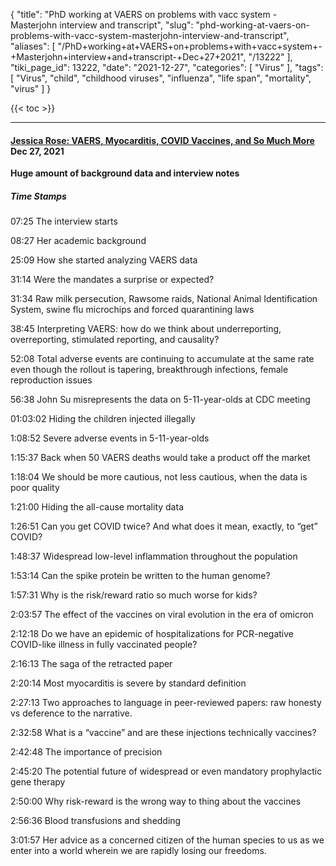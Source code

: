 {
    "title": "PhD working at VAERS on problems with vacc system - Masterjohn interview and transcript",
    "slug": "phd-working-at-vaers-on-problems-with-vacc-system-masterjohn-interview-and-transcript",
    "aliases": [
        "/PhD+working+at+VAERS+on+problems+with+vacc+system+-+Masterjohn+interview+and+transcript-+Dec+27+2021",
        "/13222"
    ],
    "tiki_page_id": 13222,
    "date": "2021-12-27",
    "categories": [
        "Virus"
    ],
    "tags": [
        "Virus",
        "child",
        "childhood viruses",
        "influenza",
        "life span",
        "mortality",
        "virus"
    ]
}


{{< toc >}}

---

#### [Jessica Rose: VAERS, Myocarditis, COVID Vaccines, and So Much More](https://chrismasterjohnphd.com/blog/2021/12/27/jessica-rose-adverse-events-reporting-and-much-more) Dec 27, 2021

 **Huge amount of background data and interview notes** 

##### Time Stamps

07:25 The interview starts

08:27 Her academic background

25:09 How she started analyzing VAERS data

31:14 Were the mandates a surprise or expected?

31:34 Raw milk persecution, Rawsome raids, National Animal Identification System, swine flu microchips and forced quarantining laws

38:45 Interpreting VAERS: how do we think about underreporting, overreporting, stimulated reporting, and causality?

52:08 Total adverse events are continuing to accumulate at the same rate even though the rollout is tapering, breakthrough infections, female reproduction issues

56:38 John Su misrepresents the data on 5-11-year-olds at CDC meeting

01:03:02 Hiding the children injected illegally

1:08:52 Severe adverse events in 5-11-year-olds

1:15:37 Back when 50 VAERS deaths would take a product off the market

1:18:04 We should be more cautious, not less cautious, when the data is poor quality

1:21:00 Hiding the all-cause mortality data

1:26:51 Can you get COVID twice? And what does it mean, exactly, to “get” COVID?

1:48:37 Widespread low-level inflammation throughout the population

1:53:14 Can the spike protein be written to the human genome?

1:57:31 Why is the risk/reward ratio so much worse for kids?

2:03:57 The effect of the vaccines on viral evolution in the era of omicron

2:12:18 Do we have an epidemic of hospitalizations for PCR-negative COVID-like illness in fully vaccinated people?

2:16:13 The saga of the retracted paper

2:20:14 Most myocarditis is severe by standard definition

2:27:13 Two approaches to language in peer-reviewed papers: raw honesty vs deference to the narrative.

2:32:58 What is a “vaccine” and are these injections technically vaccines?

2:42:48 The importance of precision

2:45:20 The potential future of widespread or even mandatory prophylactic gene therapy

2:50:00 Why risk-reward is the wrong way to thing about the vaccines

2:56:36 Blood transfusions and shedding

3:01:57 Her advice as a concerned citizen of the human species to us as we enter into a world wherein we are rapidly losing our freedoms.